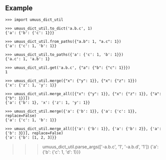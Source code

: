 

Example
-------

    >>> import umuus_dict_util

    >>> umuus_dict_util.to_dict('a.b.c', 1)
    {'a': {'b': {'c': 1}}}

    >>> umuus_dict_util.from_paths({"a.b": 1, "a.c": 1})
    {'a': {'c': 1, 'b': 1}}

    >>> umuus_dict_util.to_paths({'a': {'c': 1, 'b': 1}})
    {'a.c': 1, 'a.b': 1}

    >>> umuus_dict_util.get('a.b.c', {"a": {"b": {"c": 1}}})
    1

    >>> umuus_dict_util.merge({"x": {"y": 1}}, {"x": {"z": 1}})
    {'x': {'z': 1, 'y': 1}}

    >>> umuus_dict_util.merge_all([{"x": {"y": 1}}, {"x": {"z": 1}}, {"a": {"b": 1}}])
    {'a': {'b': 1}, 'x': {'z': 1, 'y': 1}}

    >>> umuus_dict_util.merge({'a': {'b': 1}}, {'a': {'c': 1}}, replace=False)
    {'a': {'c': 1, 'b': 1}}

    >>> umuus_dict_util.merge_all([{'a': {'b': 1}}, {'a': {'b': 2}}, {'a': {'b': 3}}], replace=False)
    {'a': {'b': [1, 2, 3]}}

   >>> umuus_dict_util.parse_args(['-a.b.c', '1', '-a.b.d', '1'])
   {'a': {'b': {'c': 1, 'd': 1}}}